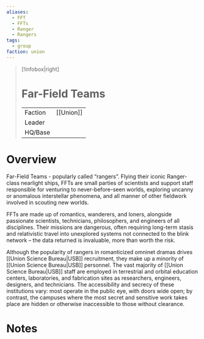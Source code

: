 ```yaml
---
aliases:
  - FFT
  - FFTs
  - Ranger
  - Rangers
tags:
  - group
faction: union
---
```

> [!infobox|right] 
> # Far-Field Teams
> | | |
> | ---- | ---- |
> | Faction | [[Union]] |
> | Leader |  |
> | HQ/Base | |


# Overview
Far-Field Teams - popularly called “rangers”. Flying their iconic Ranger-class nearlight ships, FFTs are small parties of scientists and support staff responsible for venturing to never-before-seen worlds, exploring uncanny or anomalous interstellar phenomena, and all manner of other fieldwork involved in scouting new worlds.

FFTs are made up of romantics, wanderers, and loners, alongside passionate scientists, technicians, philosophers, and engineers of all disciplines. Their missions are dangerous, often requiring long-term stasis and relativistic travel into unexplored systems not connected to the blink network – the data returned is invaluable, more than worth the risk.

Although the popularity of rangers in romanticized omninet dramas drives [[Union Science Bureau|USB]] recruitment, they make up a minority of [[Union Science Bureau|USB]] personnel. The vast majority of [[Union Science Bureau|USB]] staff are employed in terrestrial and orbital education centers, laboratories, and fabrication sites as researchers, engineers, designers, and technicians. The accessibility and secrecy of these institutions vary: most operate in the public eye, with doors wide open; by contrast, the campuses where the most secret and sensitive work takes place are hidden or otherwise inaccessible to those without clearance.

# Notes